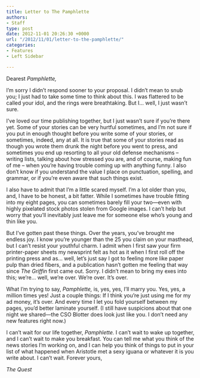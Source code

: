 ```yaml
---
title: Letter to The Pamphlette
authors:
- Staff
type: post
date: 2012-11-01 20:26:30 +0000
url: "/2012/11/01/letter-to-the-pamphlette/"
categories:
- Features
- Left Sidebar

---
```

Dearest _Pamphlette,_

I&#8217;m sorry I didn&#8217;t respond sooner to your proposal. I didn&#8217;t mean to snub you; I just had to take some time to think about this. I was flattered to be called your idol, and the rings were breathtaking. But I&#8230; well, I just wasn&#8217;t sure.

I&#8217;ve loved our time publishing together, but I just wasn&#8217;t sure if you&#8217;re there yet. Some of your stories can be very hurtful sometimes, and I&#8217;m not sure if you put in enough thought before you write some of your stories, or sometimes, indeed, any at all. It is true that some of your stories read as though you wrote them drunk the night before you went to press, and sometimes you end up resorting to all your old defense mechanisms – writing lists, talking about how stressed you are, and of course, making fun of me – when you&#8217;re having trouble coming up with anything funny. I also don&#8217;t know if you understand the value I place on punctuation, spelling, and grammar, or if you&#8217;re even aware that such things exist.

I also have to admit that I&#8217;m a little scared myself. I&#8217;m a lot older than you, and, I have to be honest, a bit fatter. While I sometimes have trouble fitting into my eight pages, you can sometimes barely fill your two—even with highly pixelated stock photos stolen from Google images. I can&#8217;t help but worry that you&#8217;ll inevitably just leave me for someone else who&#8217;s young and thin like you.

But I&#8217;ve gotten past these things. Over the years, you&#8217;ve brought me endless joy. I know you&#8217;re younger than the 25 you claim on your masthead, but I can&#8217;t resist your youthful charm. I admit when I first saw your firm printer-paper sheets my newsprint felt as hot as it when I first roll off the printing press and as&#8230; well, let&#8217;s just say I got to feeling more like paper pulp than dried fibers, and a publication hasn&#8217;t gotten me feeling that way since _The Griffin_ first came out. Sorry. I didn&#8217;t mean to bring my exes into this; we&#8217;re&#8230; well, we&#8217;re over. We&#8217;re over. It&#8217;s over.

What I&#8217;m trying to say, _Pamphlette,_ is, yes, yes, I&#8217;ll marry you. Yes, yes, a million times yes! Just a couple things: If I think you&#8217;re just using me for my ad money, it&#8217;s over. And every time I let you fold yourself between my pages, you&#8217;d better laminate yourself. (I still have suspicions about that one night we shared—the CSO Blotter does look just like you. I don&#8217;t need any new features right now.)

I can&#8217;t wait for our life together, _Pamphlette._ I can&#8217;t wait to wake up together, and I can&#8217;t wait to make you breakfast. You can tell me what you think of the news stories I&#8217;m working on, and I can help you think of things to put in your list of what happened when Aristotle met a sexy iguana or whatever it is you write about. I can&#8217;t wait. Forever yours,

_The Quest_